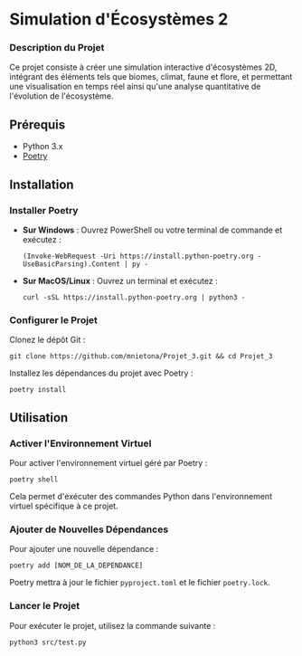 # Simulation d'Écosystèmes 2

### Description du Projet
Ce projet consiste à créer une simulation interactive d'écosystèmes 2D, intégrant des éléments tels que biomes, climat, faune et flore, et permettant une visualisation en temps réel ainsi qu'une analyse quantitative de l'évolution de l'écosystème.
## Prérequis

- Python 3.x
- [Poetry](https://python-poetry.org/)

## Installation

### Installer Poetry

- **Sur Windows** : Ouvrez PowerShell ou votre terminal de commande et exécutez :

  ```shell
  (Invoke-WebRequest -Uri https://install.python-poetry.org -UseBasicParsing).Content | py -
  ```

- **Sur MacOS/Linux** : Ouvrez un terminal et exécutez :

  ```shell
  curl -sSL https://install.python-poetry.org | python3 -
  ```

### Configurer le Projet

Clonez le dépôt Git :

```shell
git clone https://github.com/mnietona/Projet_3.git && cd Projet_3
```

Installez les dépendances du projet avec Poetry :

```shell
poetry install
```

## Utilisation

### Activer l'Environnement Virtuel

Pour activer l'environnement virtuel géré par Poetry :

```shell
poetry shell
```

Cela permet d'exécuter des commandes Python dans l'environnement virtuel spécifique à ce projet.

### Ajouter de Nouvelles Dépendances

Pour ajouter une nouvelle dépendance :

```shell
poetry add [NOM_DE_LA_DEPENDANCE]
```

Poetry mettra à jour le fichier `pyproject.toml` et le fichier `poetry.lock`.

### Lancer le Projet

Pour exécuter le projet, utilisez la commande suivante :

```shell
python3 src/test.py
```
